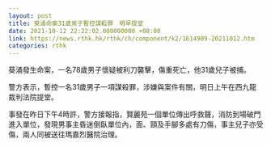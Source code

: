 ```yaml
---
layout: post
title: 葵涌命案31歲男子暫控謀殺罪　明早提堂
date: 2021-10-12 22:22:02.000000000 +08:00
link: https://news.rthk.hk/rthk/ch/component/k2/1614909-20211012.htm
categories: rthk
---
```


葵涌發生命案，一名78歲男子懷疑被利刀襲擊，傷重死亡，他31歲兒子被捕。

警方表示，暫控一名31歲男子一項謀殺罪，涉嫌與案件有關，明日上午在西九龍裁判法院提堂。

事發在昨日下午4時許，警方接報指，賢麗苑一個單位傳出呼救聲，消防到場破門進入單位，發現男事主昏迷倒臥單位內，面、頸及手腳多處有刀傷，事主兒子亦受傷，兩人同被送往瑪嘉烈醫院治理。
